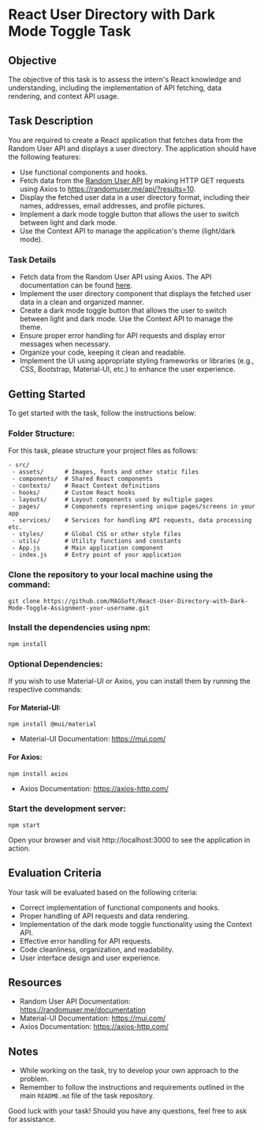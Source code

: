 # React User Directory with Dark Mode Toggle Task

## Objective    
The objective of this task is to assess the intern's React knowledge and understanding, including the implementation of API fetching, data rendering, and context API usage.

## Task Description
You are required to create a React application that fetches data from the Random User API and displays a user directory. The application should have the following features:

- Use functional components and hooks.
- Fetch data from the [Random User API](https://randomuser.me/) by making HTTP GET requests using Axios to https://randomuser.me/api/?results=10.
- Display the fetched user data in a user directory format, including their names, addresses, email addresses, and profile pictures.
- Implement a dark mode toggle button that allows the user to switch between light and dark mode.
- Use the Context API to manage the application's theme (light/dark mode).

### Task Details
- Fetch data from the Random User API using Axios. The API documentation can be found [here](https://randomuser.me/documentation).
- Implement the user directory component that displays the fetched user data in a clean and organized manner.
- Create a dark mode toggle button that allows the user to switch between light and dark mode. Use the Context API to manage the theme.
- Ensure proper error handling for API requests and display error messages when necessary.
- Organize your code, keeping it clean and readable.
- Implement the UI using appropriate styling frameworks or libraries (e.g., CSS, Bootstrap, Material-UI, etc.) to enhance the user experience.

## Getting Started
To get started with the task, follow the instructions below:

### Folder Structure:
For this task, please structure your project files as follows:

 ``` 
 - src/
  - assets/      # Images, fonts and other static files
  - components/  # Shared React components
  - contexts/    # React Context definitions
  - hooks/       # Custom React hooks
  - layouts/     # Layout components used by multiple pages
  - pages/       # Components representing unique pages/screens in your app
  - services/    # Services for handling API requests, data processing etc.
  - styles/      # Global CSS or other style files
  - utils/       # Utility functions and constants
  - App.js       # Main application component
  - index.js     # Entry point of your application

 ```

### Clone the repository to your local machine using the command:

 ```
git clone https://github.com/MAGSoft/React-User-Directory-with-Dark-Mode-Toggle-Assignment-your-username.git
 ```
 
### Install the dependencies using npm:

 ```
npm install
 ```
### Optional Dependencies:
If you wish to use Material-UI or Axios, you can install them by running the respective commands:

#### For Material-UI:
``` 
npm install @mui/material
```
- Material-UI Documentation: https://mui.com/

#### For Axios:
``` 
npm install axios
``` 
- Axios Documentation: https://axios-http.com/

### Start the development server:
 ```
npm start
 ```

Open your browser and visit http://localhost:3000 to see the application in action.

## Evaluation Criteria
Your task will be evaluated based on the following criteria:

- Correct implementation of functional components and hooks.
- Proper handling of API requests and data rendering.
- Implementation of the dark mode toggle functionality using the Context API.
- Effective error handling for API requests.
- Code cleanliness, organization, and readability.
- User interface design and user experience.

## Resources
- Random User API Documentation: https://randomuser.me/documentation
- Material-UI Documentation: https://mui.com/
- Axios Documentation: https://axios-http.com/

## Notes

- While working on the task, try to develop your own approach to the problem.
- Remember to follow the instructions and requirements outlined in the main `README.md` file of the task repository.


Good luck with your task! Should you have any questions, feel free to ask for assistance.




